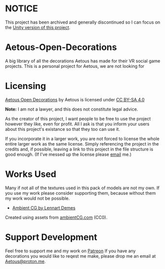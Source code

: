 # NOTICE
This project has been archived and generally discontinued so I can focus on the [Unity version of this project](https://github.com/EhoNo1/Aetous-Open-Decorations-Unity).

# Aetous-Open-Decorations
A big library of all the decorations Aetous has made for their VR social game projects. This is a personal project for Aetous, we are not looking for 

# Licensing
 [Aetous Open Decorations](https://github.com/EhoNo1/Aetous-Open-Decorations) by Aetous is licensed under [CC BY-SA 4.0](https://creativecommons.org/licenses/by-sa/4.0/)

 **Note:** I am not a lawyer, and this does not constitute legal advice.

 As the creator of this project, I want people to be free to use the project however they like, even for profit. All I ask is that you inform your users about this project's existance so that they too can use it.

 If you incorporate it in a larger work, you are not forced to license the whole entire larger work as the same license. Simply referencing the project in the credits and, if possible, leaving a link to this project in the file structure is good enough. (If I've messed up the license please [email](Aetous@proton.me) me.)

# Works Used
Many if not all of the textures used in this pack of models are not my own. If you use my work please consider supporting them, because without them my work would not be possible.

- [Ambient CG by Lennart Demes](https://ambientcg.com/)

Created using assets from [ambientCG.com](https://ambientcg.com/) (CC0).

# Support Development
Feel free to support me and my work on [Patreon](https://www.patreon.com/Aetous)
If you have any decorations you would like to reqest me make, please drop me an email at Aetous@proton.me.
